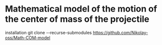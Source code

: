 # Mathematical model of the motion of the center of mass of the projectile
installation
	git clone --recurse-submodules https://github.com/Nikolay-oss/Math-COM-model
